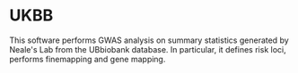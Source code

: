 # UKBB
This software performs GWAS analysis on summary statistics generated by Neale's Lab from the UBbiobank database. In particular, it defines risk loci, performs finemapping and gene mapping.

